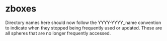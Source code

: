 # zboxes
Directory names here should now follow the YYYY-YYYY_name convention to indicate when they stopped being frequently used or updated. These are all spheres that are no longer frequently accessed.